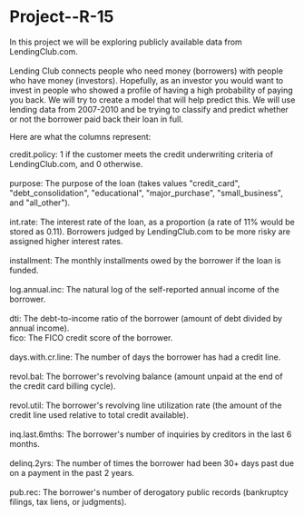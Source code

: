 # Project--R-15

<table>
  In this project we will be exploring publicly available data from LendingClub.com.<br><br/>
  Lending Club connects people who need money (borrowers) with people who have money (investors).
  Hopefully, as an investor you would want to invest in people who showed a profile of having a high probability of paying you back. We will try to create a model that will help predict this.
  We will use lending data from 2007-2010 and be trying to classify and predict whether or not the borrower paid back their loan in full.

Here are what the columns represent:<br>

credit.policy: 1 if the customer meets the credit underwriting criteria of LendingClub.com, and 0 otherwise.<br><br/>
purpose: The purpose of the loan (takes values "credit_card", "debt_consolidation", "educational", "major_purchase", "small_business", and "all_other").<br><br/>
int.rate: The interest rate of the loan, as a proportion (a rate of 11% would be stored as 0.11). Borrowers judged by LendingClub.com to be more risky are assigned higher interest rates.<br><br/>
installment: The monthly installments owed by the borrower if the loan is funded.<br><br/>
log.annual.inc: The natural log of the self-reported annual income of the borrower.<br><br/>
dti: The debt-to-income ratio of the borrower (amount of debt divided by annual income).<br>
fico: The FICO credit score of the borrower.<br><br/>
days.with.cr.line: The number of days the borrower has had a credit line.<br><br/>
revol.bal: The borrower's revolving balance (amount unpaid at the end of the credit card billing cycle).<br><br/>
revol.util: The borrower's revolving line utilization rate (the amount of the credit line used relative to total credit available).<br><br/>
inq.last.6mths: The borrower's number of inquiries by creditors in the last 6 months.<br><br/>
delinq.2yrs: The number of times the borrower had been 30+ days past due on a payment in the past 2 years.<br><br/>
pub.rec: The borrower's number of derogatory public records (bankruptcy filings, tax liens, or judgments).<br><br/>
</table>
